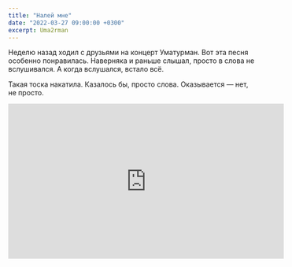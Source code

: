 ```yaml
---
title: "Налей мне"
date: "2022-03-27 09:00:00 +0300"
excerpt: Uma2rman
---
```


Неделю назад ходил с друзьями на концерт Уматурман. Вот эта песня особенно понравилась.
Наверняка и раньше слышал, просто в слова не вслушивался. А когда вслушался, встало всё.

Такая тоска накатила. Казалось бы, просто слова. Оказывается — нет, не просто.

<div class="video-wrapper">
    <iframe width="560" height="315" src="https://www.youtube.com/embed/MO7WMXAEwAo" title="YouTube video player" frameborder="0" allow="accelerometer; autoplay; clipboard-write; encrypted-media; gyroscope; picture-in-picture" allowfullscreen></iframe>
</div>
